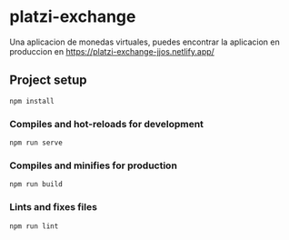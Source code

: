 # platzi-exchange

Una aplicacion de monedas virtuales, puedes encontrar la aplicacion en produccion en https://platzi-exchange-jjos.netlify.app/

## Project setup
```
npm install
```

### Compiles and hot-reloads for development
```
npm run serve
```

### Compiles and minifies for production
```
npm run build
```

### Lints and fixes files
```
npm run lint
```
